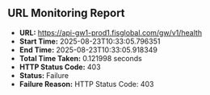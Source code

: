 ## URL Monitoring Report

- **URL:** https://api-gw1-prod1.fisglobal.com/gw/v1/health
- **Start Time:** 2025-08-23T10:33:05.796351
- **End Time:** 2025-08-23T10:33:05.918349
- **Total Time Taken:** 0.121998 seconds
- **HTTP Status Code:** 403
- **Status:** Failure
- **Failure Reason:** HTTP Status Code: 403
